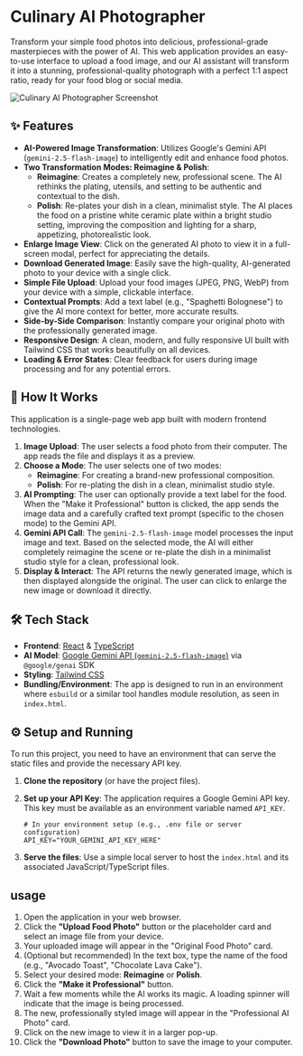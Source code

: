 #  Culinary AI Photographer

Transform your simple food photos into delicious, professional-grade masterpieces with the power of AI. This web application provides an easy-to-use interface to upload a food image, and our AI assistant will transform it into a stunning, professional-quality photograph with a perfect 1:1 aspect ratio, ready for your food blog or social media.

![Culinary AI Photographer Screenshot](https://storage.googleapis.com/aistudio-hosting/project-assets/b2a1e3b4-f3d8-4a1e-8e6f-7d1c2d3b4e5f/app_screenshot.png)

## ✨ Features

-   **AI-Powered Image Transformation**: Utilizes Google's Gemini API (`gemini-2.5-flash-image`) to intelligently edit and enhance food photos.
-   **Two Transformation Modes: Reimagine & Polish**:
    -   **Reimagine**: Creates a completely new, professional scene. The AI rethinks the plating, utensils, and setting to be authentic and contextual to the dish.
    -   **Polish**: Re-plates your dish in a clean, minimalist style. The AI places the food on a pristine white ceramic plate within a bright studio setting, improving the composition and lighting for a sharp, appetizing, photorealistic look.
-   **Enlarge Image View**: Click on the generated AI photo to view it in a full-screen modal, perfect for appreciating the details.
-   **Download Generated Image**: Easily save the high-quality, AI-generated photo to your device with a single click.
-   **Simple File Upload**: Upload your food images (JPEG, PNG, WebP) from your device with a simple, clickable interface.
-   **Contextual Prompts**: Add a text label (e.g., "Spaghetti Bolognese") to give the AI more context for better, more accurate results.
-   **Side-by-Side Comparison**: Instantly compare your original photo with the professionally generated image.
-   **Responsive Design**: A clean, modern, and fully responsive UI built with Tailwind CSS that works beautifully on all devices.
-   **Loading & Error States**: Clear feedback for users during image processing and for any potential errors.

## 🚀 How It Works

This application is a single-page web app built with modern frontend technologies.

1.  **Image Upload**: The user selects a food photo from their computer. The app reads the file and displays it as a preview.
2.  **Choose a Mode**: The user selects one of two modes:
    -   **Reimagine**: For creating a brand-new professional composition.
    -   **Polish**: For re-plating the dish in a clean, minimalist studio style.
3.  **AI Prompting**: The user can optionally provide a text label for the food. When the "Make it Professional" button is clicked, the app sends the image data and a carefully crafted text prompt (specific to the chosen mode) to the Gemini API.
4.  **Gemini API Call**: The `gemini-2.5-flash-image` model processes the input image and text. Based on the selected mode, the AI will either completely reimagine the scene or re-plate the dish in a minimalist studio style for a clean, professional look.
5.  **Display & Interact**: The API returns the newly generated image, which is then displayed alongside the original. The user can click to enlarge the new image or download it directly.

## 🛠️ Tech Stack

-   **Frontend**: [React](https://reactjs.org/) & [TypeScript](https://www.typescriptlang.org/)
-   **AI Model**: [Google Gemini API (`gemini-2.5-flash-image`)](https://ai.google.dev/) via `@google/genai` SDK
-   **Styling**: [Tailwind CSS](https://tailwindcss.com/)
-   **Bundling/Environment**: The app is designed to run in an environment where `esbuild` or a similar tool handles module resolution, as seen in `index.html`.

## ⚙️ Setup and Running

To run this project, you need to have an environment that can serve the static files and provide the necessary API key.

1.  **Clone the repository** (or have the project files).
2.  **Set up your API Key**: The application requires a Google Gemini API key. This key must be available as an environment variable named `API_KEY`.

    ```
    # In your environment setup (e.g., .env file or server configuration)
    API_KEY="YOUR_GEMINI_API_KEY_HERE"
    ```

3.  **Serve the files**: Use a simple local server to host the `index.html` and its associated JavaScript/TypeScript files.

##  usage

1.  Open the application in your web browser.
2.  Click the **"Upload Food Photo"** button or the placeholder card and select an image file from your device.
3.  Your uploaded image will appear in the "Original Food Photo" card.
4.  (Optional but recommended) In the text box, type the name of the food (e.g., "Avocado Toast", "Chocolate Lava Cake").
5.  Select your desired mode: **Reimagine** or **Polish**.
6.  Click the **"Make it Professional"** button.
7.  Wait a few moments while the AI works its magic. A loading spinner will indicate that the image is being processed.
8.  The new, professionally styled image will appear in the "Professional AI Photo" card.
9.  Click on the new image to view it in a larger pop-up.
10. Click the **"Download Photo"** button to save the image to your computer.